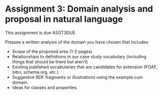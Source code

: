 # Assignment 3: Domain analysis and proposal in natural language

This assignment is due ASGT3DUE. 

Prepare a written analysis of the domain you have chosen
that includes:

- Scope of the proposed area (1-2 pages)
- Relationships to definitions in our case study
  vocabulary (including things that should be there but aren't)
- Existing published vocabularies that are candidates
  for extension (FOAF, bibo, schema.org, etc.)
- Suggestive RDF fragments or illustrations using the example.com
  domain.
- Ideas for classes and properties.
